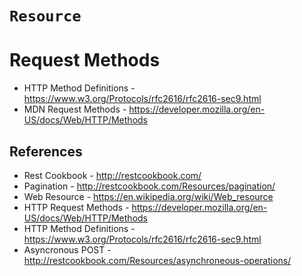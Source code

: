 # `Resource`

# Request Methods

- HTTP Method Definitions - https://www.w3.org/Protocols/rfc2616/rfc2616-sec9.html
- MDN Request Methods - https://developer.mozilla.org/en-US/docs/Web/HTTP/Methods


## References

  - Rest Cookbook -  http://restcookbook.com/
  - Pagination - http://restcookbook.com/Resources/pagination/
  - Web Resource - https://en.wikipedia.org/wiki/Web_resource
  - HTTP Request Methods - https://developer.mozilla.org/en-US/docs/Web/HTTP/Methods
  - HTTP Method Definitions - https://www.w3.org/Protocols/rfc2616/rfc2616-sec9.html
  - Asyncronous POST - http://restcookbook.com/Resources/asynchroneous-operations/
